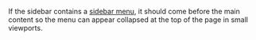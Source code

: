 If the sidebar contains a [sidebar menu](/components/detail/sidebar-menu), it should come before the main content so the menu can appear collapsed at the top of the page in small viewports.
